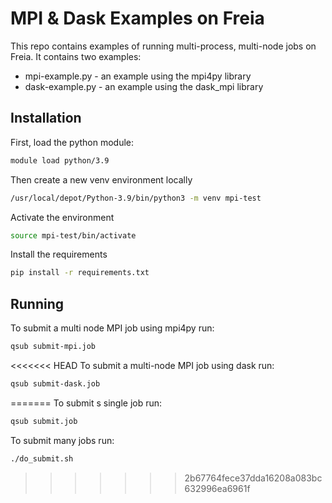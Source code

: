 # MPI & Dask Examples on Freia

This repo contains examples of running multi-process, multi-node jobs on Freia. It contains two examples:

 - mpi-example.py - an example using the mpi4py library
 - dask-example.py - an example using the dask_mpi library


## Installation
First, load the python module:

```sh
module load python/3.9
```

Then create a new venv environment locally
```sh
/usr/local/depot/Python-3.9/bin/python3 -m venv mpi-test
```

Activate the environment
```sh
source mpi-test/bin/activate
```

Install the requirements
```sh
pip install -r requirements.txt
```

## Running

To submit a multi node MPI job using mpi4py run:
```sh
qsub submit-mpi.job
```

<<<<<<< HEAD
To submit a multi-node MPI job using dask run:
```sh
qsub submit-dask.job
```
=======
To submit s single job run:
```sh
qsub submit.job
```

To submit many jobs run:
```sh
./do_submit.sh
```
>>>>>>> 2b67764fece37dda16208a083bc632996ea6961f
